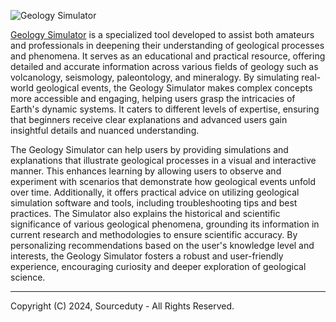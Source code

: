 ![Geology Simulator](https://github.com/sourceduty/Geology_Simulator/assets/123030236/ef95cd20-a393-4391-90f0-a9d5f70a5ba9)

[Geology Simulator](https://chatgpt.com/g/g-2r4wNtXjI-geology-simulator) is a specialized tool developed to assist both amateurs and professionals in deepening their understanding of geological processes and phenomena. It serves as an educational and practical resource, offering detailed and accurate information across various fields of geology such as volcanology, seismology, paleontology, and mineralogy. By simulating real-world geological events, the Geology Simulator makes complex concepts more accessible and engaging, helping users grasp the intricacies of Earth's dynamic systems. It caters to different levels of expertise, ensuring that beginners receive clear explanations and advanced users gain insightful details and nuanced understanding.

The Geology Simulator can help users by providing simulations and explanations that illustrate geological processes in a visual and interactive manner. This enhances learning by allowing users to observe and experiment with scenarios that demonstrate how geological events unfold over time. Additionally, it offers practical advice on utilizing geological simulation software and tools, including troubleshooting tips and best practices. The Simulator also explains the historical and scientific significance of various geological phenomena, grounding its information in current research and methodologies to ensure scientific accuracy. By personalizing recommendations based on the user's knowledge level and interests, the Geology Simulator fosters a robust and user-friendly experience, encouraging curiosity and deeper exploration of geological science.

***
Copyright (C) 2024, Sourceduty - All Rights Reserved.
